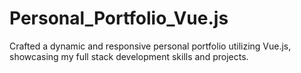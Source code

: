 # Personal_Portfolio_Vue.js
Crafted a dynamic and responsive personal portfolio utilizing Vue.js, showcasing my full stack development skills and projects.
